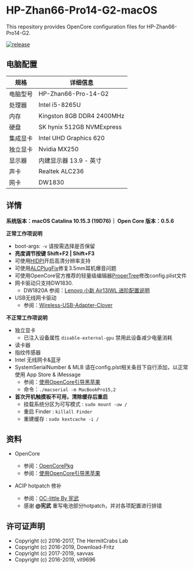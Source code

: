 # HP-Zhan66-Pro14-G2-macOS

This repository provides OpenCore configuration files for HP-Zhan66-Pro14-G2. 

[![release](https://img.shields.io/badge/下载-release-blue.svg)](https://github.com/chiccheung/HP-Zhan66-Pro14-G2-macOS/releases) 

## 电脑配置

| 规格     | 详细信息 |
| -------- | ---------------------------------------- |
| 电脑型号 | HP-Zhan66-Pro-14-G2 |
| 处理器 | Intel i5-8265U |
| 内存     | Kingston 8GB DDR4 2400MHz |
| 硬盘     | SK hynix 512GB NVMExpress |
| 集成显卡 | Intel UHD Graphics 620 |
| 独立显卡 | Nvidia MX250 |
| 显示器   | 内建显示器 13.9 - 英寸 |
| 声卡     | Realtek ALC236  |
| 网卡     | DW1830 |


## 详情

<b>系统版本：macOS Catalina 10.15.3 (19D76)｜ Open Core 版本：0.5.6</b>

<b>正常工作项说明</b>

- boot-args: `-v` 请按需选择是否保留
- <b>亮度调节按键 Shift+F2 | Shift+F3</b>
- 可使用[HIDPI](https://github.com/chiccheung/HP-Zhan66-Pro14-G2-macOS/tree/master/HIDPI)开启高清分辨率支持
- 可使用[ALCPlugFix](https://github.com/chiccheung/HP-Zhan66-Pro14-G2-macOS/tree/master/ALCPlugFix)修复3.5mm耳机爆音问题
- 可使用OpenCore官方推荐的轻量级编辑器[ProperTree](https://github.com/corpnewt/ProperTree)修改config.plist文件
- 网卡驱动只支持DW1830.
  - DW1820A 参阅：[Lenovo 小新 Air13IWL 进阶配置说明](https://github.com/daliansky/Lenovo-Air13-IWL-Hackintosh/blob/master/Advanced/ReadMe.md)
-  USB无线网卡驱动
   - 参阅：[Wireless-USB-Adapter-Clover](https://github.com/chris1111/Wireless-USB-Adapter-Clover) 

<b>不正常工作项说明</b>

- 独立显卡
  - 已注入设备属性 `disable-external-gpu` 禁用此设备减少电量消耗
- 读卡器
- 指纹传感器
- Intel 无线网卡&蓝牙
- SystemSerialNumber & MLB 请在config.plst相关条目下自行添加，以正常使用 App Store & iMessage
  - 参阅：[使用OpenCore引导黑苹果](https://blog.xjn819.com/?p=543)
  - 命令：`./macserial -m MacBookPro15,2`
- <b>首次开机触摸板不可用，清除缓存后重启</b>
  - 挂载系统分区为可写模式 : `sudo mount -uw /`
  - 重启 Finder : `killall Finder`
  - 重建缓存 : `sudo kextcache -i /`

## 资料

-  OpenCore
   - 参阅：[OpenCorePkg](https://github.com/acidanthera/OpenCorePkg)
   - 参阅：[使用OpenCore引导黑苹果](https://blog.xjn819.com/?p=543)

-  ACIP hotpatch 修补
   - 参阅：[OC-little By 宪武](https://github.com/daliansky/OC-little)
   - 感谢 <b>@宪武</b> 重写电池部分hotpatch，并对各项配置进行排错

## 许可证声明

- Copyright (c) 2016-2017, The HermitCrabs Lab
- Copyright (c) 2016-2019, Download-Fritz
- Copyright (c) 2017-2019, savvas
- Copyright (c) 2016-2019, vit9696
